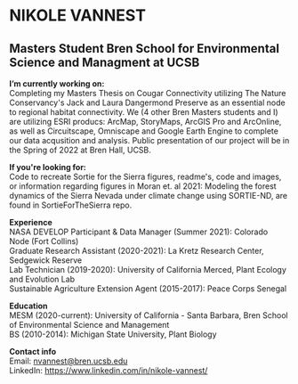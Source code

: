 # NIKOLE VANNEST
## Masters Student Bren School for Environmental Science and Managment at UCSB

**I’m currently working on:**  
Completing my Masters Thesis on Cougar Connectivity utilizing The Nature Conservancy's Jack and Laura Dangermond Preserve as an essential node to regional habitat connectivity. We (4 other Bren Masters students and I) are utilizing ESRI producs: ArcMap, StoryMaps, ArcGIS Pro and ArcOnline, as well as Circuitscape, Omniscape and Google Earth Engine to complete our data acqusition and analysis. Public presentation of our project will be in the Spring of 2022 at Bren Hall, UCSB. 

**If you're looking for:**  
Code to recreate Sortie for the Sierra figures, readme's, code and images, or information regarding figures in Moran et. al 2021: Modeling the forest dynamics of the Sierra Nevada under climate change using SORTIE-ND, are found in SortieForTheSierra repo.

**Experience**  
NASA DEVELOP Participant & Data Manager (Summer 2021): Colorado Node (Fort Collins)  
Graduate Research Assistant (2020-2021): La Kretz Research Center, Sedgewick Reserve  
Lab Technician (2019-2020): University of California Merced, Plant Ecology and Evolution Lab  
Sustainable Agriculture Extension Agent (2015-2017): Peace Corps Senegal  

**Education**  
MESM (2020-current): University of California - Santa Barbara, Bren School of Environmental Science and Management  
BS (2010-2014): Michigan State University, Plant Biology  
  
**Contact info**  
Email: nvannest@bren.ucsb.edu   
LinkedIn: https://www.linkedin.com/in/nikole-vannest/

